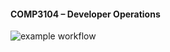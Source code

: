  #### COMP3104 – Developer Operations
![example workflow](https://github.com/Bensarras/COMP3104/blob/main/.github/workflows/gh-actions.yml/badge.svg)
